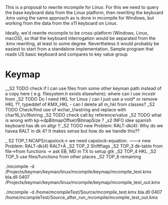 
This is a proposal to rewrite  mcompile for Linux.  For this we need to  query the base keyboard data from the Linux platform, then rewriting the keyboard .kmx using the same approach as is done in mcompile for Windows, but working from the data from the x11 keyboard on Linux.

Ideally, we'd rewrite mcompile to be cross-platform (Windows, Linux, macOS), so that the keyboard interrogation would be separated from the .kmx rewriting, at least to some degree. Nevertheless it would probably be easiest to start from a standalone implementation. 
Sample program that reads US basic keyboard and compares to key value group

# Keymap

__S2 TODO check if I can use files from some other keyman path instead of a copy here ( e.g. filesystem.h exists elsewhere); where can I use incxstr from
_S2 TODO Do I need HKL for Linux / can I just use a void* or remove HKL ??,  typeddef of KMX_HKL - can I delete all m_hkl from classes?
_S2 TODO Check/find use of wchar_t/wstring and replace with char16_t/u16string
_S2 TODO check call by reference/value
_S2 TODO what is wrong with kp->dpBitmapOffset/BitmapSize ?
_s2 INFO idee spanish keyboard has dk on altgr !!
_S2 TODO new Problem: RALT-dk(4): Why do we havea RALT in dk 4? It makes sense but how do we handle this??

_   S2 TOP_1 NCAPS/capslock-> we need capslock-equation. ---> new Problem: RALT-dk(4)  RALT+Ä
_S2 TOP_2 Shiftflags
   _S2 TOP_3 dk-table from file->from functions -> ask EB, MD in TX to setup gtk
_S2 TOP_4 HKL
   _S2 TOP_5 use files/functions from other places
_S2 TOP_6 remaining


./mcompile -d /Projects/keyman/keyman/linux/mcompile/keymap/mcompile_test.kmx bla.dll 0407 /Projects/keyman/keyman/linux/mcompile/keymap/mcompile_test_out.kmx

./mcompile -d     /home/mcompileTest/Source/mcompile_test.kmx bla.dll 0407 /home/mcompileTest/Source_after_run_mcompile/mcompile_test_out.kmx
